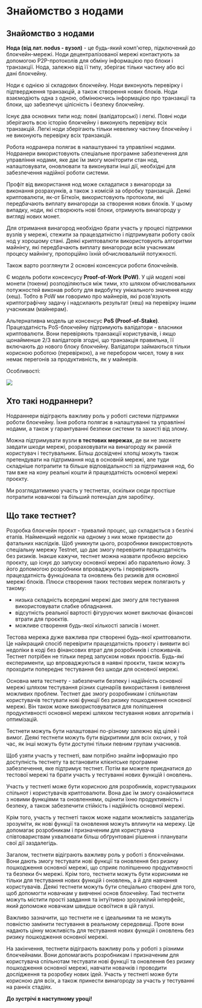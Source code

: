 # Знайомство з нодами

Знайомство з нодами
-------------------

**Нода (від лат. nodus - вузол)** - це будь-який комп'ютер, підключений до блокчейн-мережі. Ноди децентралізованої мережі контактують за допомогою P2P-протоколів для обміну інформацією про блоки і транзакції. Нода, залежно від її типу, зберігає тільки частину або всі дані блокчейну.

Ноди є однією зі складових блокчейну. Ноди виконують перевірку і підтвердження транзакцій, а також створення нових блоків. Ноди взаємодіють одна з одною, обмінюючись інформацією про транзакції та блоки, що забезпечує цілісність і безпеку блокчейну.

Існує два основних типи нод: повні (валідаторські) і легкі. Повні ноди зберігають всю історію блокчейну і виконують перевірку всіх транзакцій. Легкі ноди зберігають тільки невелику частину блокчейну і не виконують перевірку всіх транзакцій.

Робота нодранера полягає в налаштуванні та управлінні нодами. Нодранери використовують спеціальне програмне забезпечення для управління нодами, яке дає їм змогу моніторити стан нод, налаштовувати, оновлювати та виконувати інші дії, необхідні для забезпечення надійної роботи системи.

Профіт від використання нод може складатися з винагороди за виконання розрахунків, а також з комісій за обробку транзакцій. Деякі криптовалюти, як-от Біткоїн, використовують протоколи, які передбачають виплату винагороди за створення нових блоків. У цьому випадку, ноди, які створюють нові блоки, отримують винагороду у вигляді нових монет.

Для отримання винагород необхідно брати участь у процесі підтримки вузлів у мережі, стежити за працездатністю і підтримувати роботу своїх нод у хорошому стані. Деякі криптовалюти використовують алгоритми майнінгу, які передбачають виплату винагороди всім учасникам процесу майнінгу, пропорційно їхній обчислювальній потужності.

Також варто розглянути 2 основні консенсуси роботи блокчейнів.

Є модель роботи консенсусу **Proof-of-Work (PoW)**. У цій моделі нові монети (токени) розподіляються між тими, хто шляхом обчислювальних потужностей виконав роботу для видобутку унікального значення коду (хеш). Тобто в PoW ми говоримо про майнерів, які розв'язують криптографічну задачу і надсилають результат (хеш) на перевірку іншим учасникам (майнерам).

Альтернативна модель це консенсус **PoS (Proof-of-Stake)**. Працездатність PoS-блокчейну підтримують валідатори - власники криптовалюти. Вони перевіряють транзакції користувачів, і якщо щонайменше 2/3 валідаторів згодні, що транзакція правильна, її включають до нового блоку блокчейну. Валідатори займаються тільки корисною роботою (перевіркою), а не перебором чисел, тому в них немає перегонів за продуктивність, як у майнерів.

Особливості:

![](https://auspicious-headline-1a1.notion.site/image/https%3A%2F%2Fimg4.teletype.in%2Ffiles%2Ff7%2F9c%2Ff79cb8a5-1de6-41a6-ad62-45a205d3d261.png?id=a9185ac5-237d-4da7-aea9-bacb71e32a30&table=block&spaceId=23fb39d4-a529-47b3-8f43-438f90005b5a&width=1920&userId=&cache=v2)

Хто такі нодраннери?
--------------------

Нодраннери відіграють важливу роль у роботі системи підтримки роботи блокчейну. Їхня робота полягає в налаштуванні та управлінні нодами, а також у гарантуванні безпеки системи та захисті від злому.

Можна підтримувати вузли **в тестових мережах**, де ви не зможете завдати шкоди мережі, розраховувати на винагороду як ранній користувач і тестувальник. Більш досвідчені хлопці можуть також претендувати на підтримання нод в основній мережі, але туди складніше потрапити та більше відповідальності за підтримання нод, бо там вже на кону реальні кошти й працездатність основної мережі проєкту.

Ми розглядатимемо участь у тестнетах, оскільки сюди простіше потрапити новачкові та більший потенціал для заробітку.

Що таке тестнет?
----------------

Розробка блокчейн проєкт - тривалий процес, що складається з безлічі етапів. Найменший недолік на одному з них може призвести до фатальних наслідків. Щоб уникнути цього, розробники використовують спеціальну мережу Testnet, що дає змогу перевірити працездатність без ризиків. Інакше кажучи, тестнет можна назвати пробною версією проєкту, що існує до запуску основної мережі або паралельно йому. З його допомогою розробники впроваджують і перевіряють працездатність функціонала та оновлень без ризиків для основної мережі блоків. Плюси створення таких тестових мереж полягають у такому:

*   низька складність всередині мережі дає змогу для тестування використовувати слабке обладнання.
*   відсутність реальної вартості фігуруючих монет виключає фінансові втрати для проєктів.
*   можливе створення будь-якої кількості записів і монет.

Тестова мережа дуже важлива при створенні будь-якої криптовалюти. Це найкращий спосіб перевірити працездатність проєкту і виявити всі недоліки в коді без фінансових втрат для розробників і споживачів. Тестнет потрібен не тільки перед запуском нових проєктів. Будь-які експерименти, що впроваджуються в наявні проєкти, також можуть проходити попереднє тестування без шкоди для основної мережі.

Основна мета тестнету - забезпечити безпеку і надійність основної мережі шляхом тестування різних сценаріїв використання і виявлення можливих проблем. Тестнет дає змогу розробникам і спільнотам користувачів тестувати нові функції без ризику пошкодження основної мережі. Він також може використовуватися для поліпшення продуктивності основної мережі шляхом тестування нових алгоритмів і оптимізацій.

Тестнети можуть бути налаштовані по-різному залежно від цілей і вимог. Деякі тестнети можуть бути відкритими для всіх охочих, у той час, як інші можуть бути доступні тільки певним групам учасників.

Щоб узяти участь у тестнеті, вам потрібно знайти інформацію про доступність тестнету та встановити клієнтське програмне забезпечення, яке підтримує тестнет. Потім ви можете приєднатися до тестової мережі та брати участь у тестуванні нових функцій і оновлень.

Участь у тестнеті може бути корисною для розробників, користувацьких спільнот і користувачів криптовалюти. Вона дає їм змогу ознайомитися з новими функціями та оновленнями, оцінити їхню продуктивність і безпеку, а також забезпечити стійкість і надійність основної мережі.

Крім того, участь у тестнеті також може надати можливість заздалегідь зрозуміти, як нові функції та оновлення можуть вплинути на мережу. Це допомагає розробникам і призначеним для користувача співтовариствам ухвалювати більш обґрунтовані рішення і планувати свої дії заздалегідь.

Загалом, тестнети відіграють важливу роль у роботі з блокчейнами. Вони дають змогу тестувати нові функції та оновлення без ризику пошкодження основної мережі, що сприяє поліпшенню продуктивності та безпеки бч мережі. Крім того, тестнети можуть бути корисними не тільки для тестування нових функцій і оновлень, а й для навчання користувачів. Деякі тестнети можуть бути спеціально створені для того, щоб допомогти новачкам у вивченні основ блокчейну. Такі тестнети можуть містити прості завдання та інтуїтивно зрозумілий інтерфейс, який допоможе новачкам швидше освоїтися в цій галузі.

Важливо зазначити, що тестнети не є ідеальними та не можуть повністю замінити тестування в реальному середовищі. Проте вони надають цінну можливість для тестування нових функцій і оновлень без ризику пошкодження основної мережі.

На закінчення, тестнети відіграють важливу роль у роботі з різними блокчейнами. Вони допомагають розробникам і призначеним для користувача спільнотам тестувати нові функції та оновлення без ризику пошкодження основної мережі, навчати новачків і проводити дослідження та розробку нових ідей. Участь у тестнеті може бути корисною для всіх, а також принести винагороду за участь у тестуванні на ранніх стадіях.

**До зустрічі в наступному уроці!**